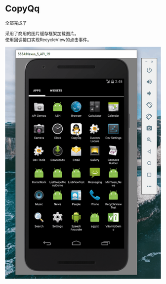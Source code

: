 # CopyQq
全部完成了   <br />

 采用了商用的图片缓存框架加载图片。<br />
  使用回调接口实现RecycleView的点击事件。<br />

![image](https://raw.githubusercontent.com/LoverJoker/CopyQq/master/CopyQQImg/123123.gif)
